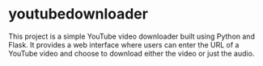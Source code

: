 # youtubedownloader
This project is a simple YouTube video downloader built using Python and Flask. It provides a web interface where users can enter the URL of a YouTube video and choose to download either the video or just the audio.
